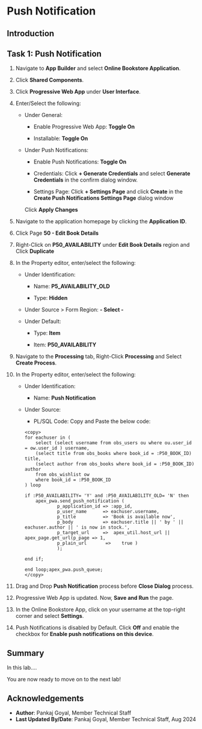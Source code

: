 # Push Notification

## Introduction

## Task 1: Push Notification

1. Navigate to **App Builder** and select **Online Bookstore Application**.

2. Click **Shared Components**.

3. Click **Progressive Web App** under **User Interface**.

4. Enter/Select the following:

    - Under General:

        - Enable Progressive Web App: **Toggle On**

        - Installable: **Toggle On**

    - Under Push Notifications:

        - Enable Push Notifications: **Toggle On**

        - Credentials: Click **+ Generate Credentials** and select **Generate Credentials** in the confirm dialog window.

        - Settings Page: Click **+ Settings Page** and click **Create** in the **Create Push Notifications Settings Page** dialog window

        Click **Apply Changes**

5. Navigate to the application homepage by clicking the **Application ID**.

6. Click Page **50 - Edit Book Details**

7. Right-Click on **P50\_AVAILABILITY** under **Edit Book Details** region and Click **Duplicate**

8. In the Property editor, enter/select the following:

    - Under Identification:

        - Name: **P5\_AVAILABILITY\_OLD**

        - Type: **Hidden**

    - Under Source > Form Region: **- Select -**

    - Under Default:

         - Type: **Item**

         - Item: **P50_AVAILABILITY**

9. Navigate to the **Processing** tab, Right-Click **Processing** and Select **Create Process**.

10. In the Property editor, enter/select the following:

    - Under Identification:

        - Name: **Push Notification**

     - Under Source:

        - PL/SQL Code: Copy and Paste the below code:

        ```
        <copy>
        for eachuser in (
            select (select username from obs_users ou where ou.user_id = ow.user_id ) username,
            (select title from obs_books where book_id = :P50_BOOK_ID)  title,
            (select author from obs_books where book_id = :P50_BOOK_ID)  author
            from obs_wishlist ow
            where book_id = :P50_BOOK_ID
        ) loop

        if :P50_AVAILABILITY= 'Y' and :P50_AVAILABILITY_OLD= 'N' then
            apex_pwa.send_push_notification (
                    p_application_id => :app_id,
                    p_user_name      => eachuser.username,
                    p_title          => 'Book is available now',
                    p_body           => eachuser.title || ' by ' ||  eachuser.author || ' is now in stock.',
                    p_target_url     =>  apex_util.host_url || apex_page.get_url(p_page => 1,
                    p_plain_url       =>    true )
                    );

        end if;

        end loop;apex_pwa.push_queue;
        </copy>
         ```

11. Drag and Drop **Push Notification** process before **Close Dialog** process.

12. Progressive Web App is updated. Now, **Save and Run** the page.

13. In the Online Bookstore App, click on your username at the top-right corner and select **Settings**.

14. Push Notifications is disabled by Default. Click **Off** and enable the checkbox for **Enable push notifications on this device**.

## Summary

In this lab....

You are now ready to move on to the next lab!

## Acknowledgements

- **Author**: Pankaj Goyal, Member Technical Staff
- **Last Updated By/Date**: Pankaj Goyal, Member Technical Staff, Aug 2024